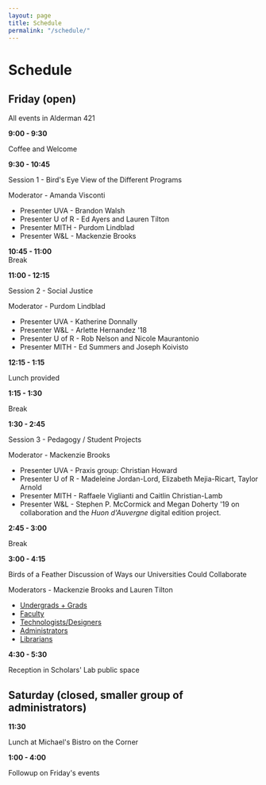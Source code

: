 ```yaml
---
layout: page
title: Schedule
permalink: "/schedule/"
---
```


# Schedule

## Friday (open)

All events in Alderman 421


**9:00 - 9:30**

Coffee and Welcome

**9:30 - 10:45**

Session 1 - Bird's Eye View of the Different Programs

Moderator - Amanda Visconti

* Presenter UVA - Brandon Walsh
* Presenter U of R - Ed Ayers and Lauren Tilton
* Presenter MITH - Purdom Lindblad
* Presenter W&amp;L - Mackenzie Brooks


**10:45 - 11:00**			
Break

**11:00 - 12:15** 			

Session 2 - Social Justice

Moderator - Purdom Lindblad

* Presenter UVA - Katherine Donnally
* Presenter W&amp;L - Arlette Hernandez '18
* Presenter U of R - Rob Nelson and Nicole Maurantonio
* Presenter MITH - Ed Summers and Joseph Koivisto

**12:15 - 1:15**

Lunch provided

**1:15 - 1:30**			

Break

**1:30 - 2:45**			

Session 3 - Pedagogy / Student Projects

Moderator -  Mackenzie Brooks

* Presenter UVA - Praxis group: Christian Howard
* Presenter U of R - Madeleine Jordan-Lord, Elizabeth Mejia-Ricart, Taylor Arnold
* Presenter MITH - Raffaele Viglianti and Caitlin Christian-Lamb
* Presenter W&amp;L - Stephen P. McCormick and Megan Doherty '19 on collaboration and the *Huon d'Auvergne* digital edition project.

**2:45 - 3:00**

Break

**3:00 - 4:15**		

Birds of a Feather Discussion of Ways our Universities Could Collaborate

Moderators  - Mackenzie Brooks and Lauren Tilton

* [Undergrads + Grads](https://docs.google.com/document/d/1YNzAxuHpThclvC-a3OouVe4TjX55d17GdEJvZo0sVYA/edit?usp=sharing)
* [Faculty](https://docs.google.com/document/d/1mnBbICAXkuCS3scyaIC0xqvrkgGpL3UFrPMbIZHHizg/edit?usp=sharing)
* [Technologists/Designers](https://docs.google.com/document/d/1DlzldS29NkBu5iyf93WUIIpx5CwgjjMEuje77K7ViE0/edit?usp=sharing)
* [Administrators](https://docs.google.com/document/d/18P59LFdM_a6QSCa5b9Jwn1-LS4gP_MUve7mAG7WY6EA/edit?usp=sharing)
* [Librarians](https://docs.google.com/document/d/1S8kajmwwcvDG4xv51xd0b08t8Npqr1EHLonE-lo7vcY/edit?usp=sharing)

**4:30 - 5:30**			

Reception in Scholars' Lab public space

## Saturday (closed, smaller group of administrators)

**11:30**

Lunch at Michael's Bistro on the Corner

**1:00 - 4:00**

Followup on Friday's events
